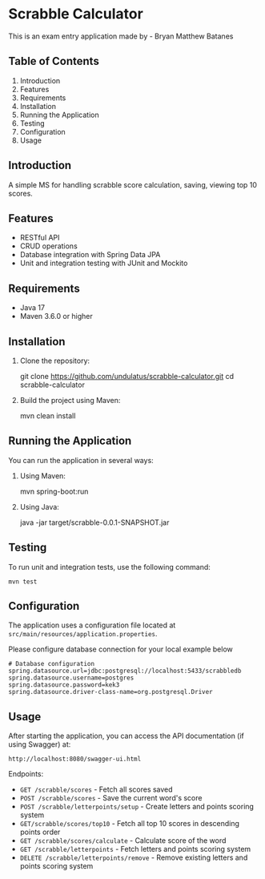 Scrabble Calculator
=============

This is an exam entry application made by - Bryan Matthew Batanes

Table of Contents
-----------------

1. Introduction
2. Features
3. Requirements
4. Installation
5. Running the Application
6. Testing
7. Configuration
8. Usage

Introduction
------------

A simple MS for handling scrabble score calculation, saving, viewing top 10 scores.

Features
--------

- RESTful API
- CRUD operations
- Database integration with Spring Data JPA
- Unit and integration testing with JUnit and Mockito

Requirements
------------

- Java 17
- Maven 3.6.0 or higher

Installation
------------

1. Clone the repository:

   git clone https://github.com/undulatus/scrabble-calculator.git
   cd scrabble-calculator

2. Build the project using Maven:

   mvn clean install

Running the Application
-----------------------

You can run the application in several ways:

1. Using Maven:

   mvn spring-boot:run

2. Using Java:

   java -jar target/scrabble-0.0.1-SNAPSHOT.jar

Testing
-------

To run unit and integration tests, use the following command:

    mvn test

Configuration
-------------

The application uses a configuration file located at `src/main/resources/application.properties`.

Please configure database connection for your local example below

    # Database configuration
    spring.datasource.url=jdbc:postgresql://localhost:5433/scrabbledb
    spring.datasource.username=postgres
    spring.datasource.password=kek3
    spring.datasource.driver-class-name=org.postgresql.Driver

Usage
-----

After starting the application, you can access the API documentation (if using Swagger) at:

    http://localhost:8080/swagger-ui.html

Endpoints:

- `GET /scrabble/scores` - Fetch all scores saved
- `POST /scrabble/scores` - Save the current word's score
- `POST /scrabble/letterpoints/setup` - Create letters and points scoring system
- `GET/scrabble/scores/top10` - Fetch all top 10 scores in descending points order
- `GET /scrabble/scores/calculate` - Calculate score of the word
- `GET /scrabble/letterpoints` - Fetch letters and points scoring system
- `DELETE /scrabble/letterpoints/remove` - Remove existing letters and points scoring system


